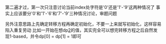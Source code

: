 第二遍才过，第一次只注意讨论当前index处字符是'0'还是'1'-'9'这两种情况了
事实上应该要分'0'和'1'-'6'和'7'-'9'三种情况讨论，审题问题

另外注意思路上先确定转移方程再确定初始化，不要一上来就写初始化，这样容易陷入重复劳动
比如一开始在想dp[2](1-based)的值，其实完全可以想完转移方程之后自然发现1-based，并令dp[0] = dp[1] = 1即可

```C++